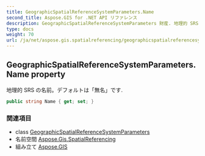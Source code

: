 ```yaml
---
title: GeographicSpatialReferenceSystemParameters.Name
second_title: Aspose.GIS for .NET API リファレンス
description: GeographicSpatialReferenceSystemParameters 財産. 地理的 SRS の名前デフォルトは無名です.
type: docs
weight: 70
url: /ja/net/aspose.gis.spatialreferencing/geographicspatialreferencesystemparameters/name/
---
```

## GeographicSpatialReferenceSystemParameters.Name property

地理的 SRS の名前。デフォルトは「無名」です.

```csharp
public string Name { get; set; }
```

### 関連項目

* class [GeographicSpatialReferenceSystemParameters](../)
* 名前空間 [Aspose.Gis.SpatialReferencing](../../geographicspatialreferencesystemparameters/)
* 組み立て [Aspose.GIS](../../../)


